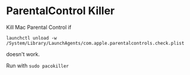 # ParentalControl Killer

Kill Mac Parental Control if 

```
launchctl unload -w /System/Library/LaunchAgents/com.apple.parentalcontrols.check.plist
```

doesn't work.

Run with `sudo pacokiller`
